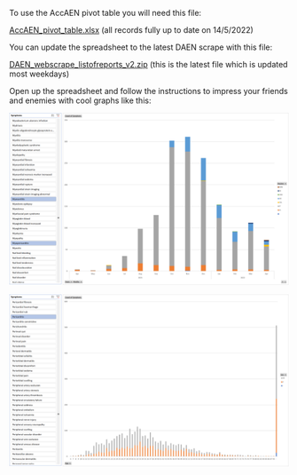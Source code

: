 To use the AccAEN pivot table you will need this file:

[AccAEN_pivot_table.xlsx](https://github.com/AccAEN/AccessibleAdverseEventNotification/raw/main/data/AccAEN_pivot_table.xlsx) (all records fully up to date on 14/5/2022)

You can update the spreadsheet to the latest DAEN scrape with this file:

[DAEN_webscrape_listofreports_v2.zip](https://github.com/AccAEN/AccessibleAdverseEventNotification/raw/main/data/DAEN_webscrape_listofreports_v2.zip) (this is the latest file which is updated most weekdays)

Open up the spreadsheet and follow the instructions to impress your friends and enemies with cool graphs like this:

![AccAEN_pivot_table_eg01](../graphs/AccAEN_pivot_table_eg01.png)

![AccAEN_pivot_table_eg02](../graphs/AccAEN_pivot_table_eg02.png)

